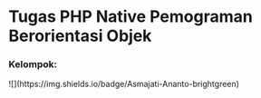 # Tugas PHP Native Pemograman Berorientasi Objek
<h3>Kelompok:</h3>
![](https://img.shields.io/badge/Asmajati-Ananto-brightgreen)
